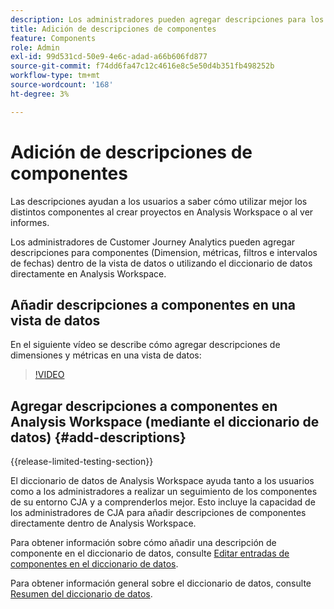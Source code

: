 ```yaml
---
description: Los administradores pueden agregar descripciones para los componentes mediante la vista de datos.
title: Adición de descripciones de componentes
feature: Components
role: Admin
exl-id: 99d531cd-50e9-4e6c-adad-a66b606fd877
source-git-commit: f74dd6fa47c12c4616e8c5e50d4b351fb498252b
workflow-type: tm+mt
source-wordcount: '168'
ht-degree: 3%

---
```


# Adición de descripciones de componentes

Las descripciones ayudan a los usuarios a saber cómo utilizar mejor los distintos componentes al crear proyectos en Analysis Workspace o al ver informes.

Los administradores de Customer Journey Analytics pueden agregar descripciones para componentes (Dimension, métricas, filtros e intervalos de fechas) dentro de la vista de datos o utilizando el diccionario de datos directamente en Analysis Workspace.

## Añadir descripciones a componentes en una vista de datos

En el siguiente vídeo se describe cómo agregar descripciones de dimensiones y métricas en una vista de datos:

>[!VIDEO](https://video.tv.adobe.com/v/25453/?quality=12)

## Agregar descripciones a componentes en Analysis Workspace (mediante el diccionario de datos) {#add-descriptions}

{{release-limited-testing-section}}

El diccionario de datos de Analysis Workspace ayuda tanto a los usuarios como a los administradores a realizar un seguimiento de los componentes de su entorno CJA y a comprenderlos mejor. Esto incluye la capacidad de los administradores de CJA para añadir descripciones de componentes directamente dentro de Analysis Workspace.

Para obtener información sobre cómo añadir una descripción de componente en el diccionario de datos, consulte [Editar entradas de componentes en el diccionario de datos](/help/components/data-dictionary/edit-entries-data-dictionary.md).

Para obtener información general sobre el diccionario de datos, consulte [Resumen del diccionario de datos](/help/components/data-dictionary/data-dictionary-overview.md).
